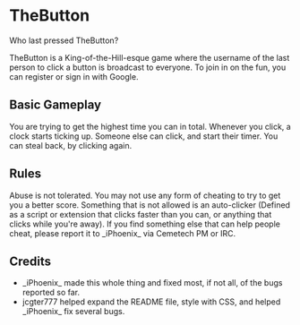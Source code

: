 # TheButton
Who last pressed TheButton?

TheButton is a King-of-the-Hill-esque game where the username of the last person to click a button is broadcast to everyone. To join in on the fun, you can register or sign in with Google.

## Basic Gameplay
You are trying to get the highest time you can in total. Whenever you click, a clock starts ticking up. Someone else can click, and start their timer. You can steal back, by clicking again. 

## Rules
Abuse is not tolerated. You may not use any form of cheating to try to get you a better score. Something that is not allowed is an auto-clicker (Defined as a script or extension that clicks faster than you can, or anything that clicks while you're away). If you find something else that can help people cheat, please report it to \_iPhoenix\_ via Cemetech PM or IRC. 

## Credits
- \_iPhoenix\_ made this whole thing and fixed most, if not all, of the bugs reported so far. 
- jcgter777 helped expand the README file, style with CSS, and helped \_iPhoenix\_ fix several bugs.
